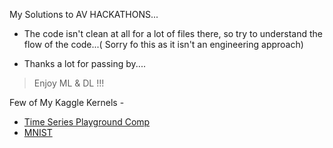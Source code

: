 My Solutions to AV HACKATHONS...

- The code isn't clean at all for a lot of files there, so try to understand the flow of the code...( Sorry fo this as it isn't an engineering approach)

- Thanks a lot for passing by....

> Enjoy ML & DL !!!

Few of My Kaggle Kernels -

- [Time Series Playground Comp](https://www.kaggle.com/adityaecdrid/my-first-time-series-comp-added-prophet)
- [MNIST](https://www.kaggle.com/adityaecdrid/mnist-with-keras-for-beginners-99457)
